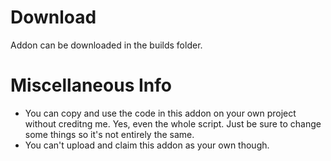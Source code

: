 # Download
Addon can be downloaded in the builds folder.

# Miscellaneous Info
- You can copy and use the code in this addon on your own project without creditng me. Yes, even the whole script. Just be sure to change some things so it's not entirely the same.
- You can't upload and claim this addon as your own though.
